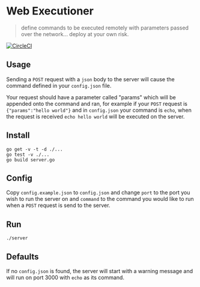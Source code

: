 # Web Executioner
> define commands to be executed remotely with parameters passed over the network... deploy at your own risk.

[![CircleCI](https://circleci.com/gh/TeamMacLean/web-executioner.svg?style=svg)](https://circleci.com/gh/TeamMacLean/web-executioner)


## Usage
Sending a `POST` request with a `json` body to the server will cause the command defined in your `config.json` file.

Your request should have a parameter called "params" which will be appended onto the command and ran, for example if your `POST` request is `{"params":"hello world"}` and in `config.json` your command is `echo`, when the request is received `echo hello world` will be executed on the server.

## Install
```
go get -v -t -d ./...
go test -v ./...
go build server.go
```

## Config
Copy `config.example.json` to `config.json` and change `port` to the port you wish to run the server on and `command` to the command you would like to run when a `POST` request is send to the server.

## Run
```
./server
```

## Defaults
If no `config.json` is found, the server will start with a warning message and will run on port 3000 with `echo` as its command.